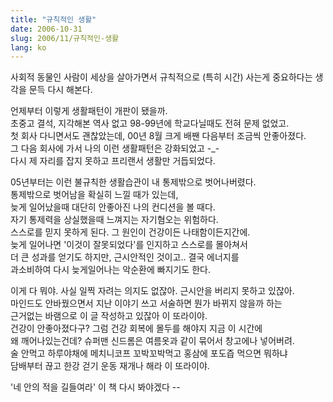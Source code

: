 ```yaml
---
title: "규칙적인 생활"
date: 2006-10-31
slug: 2006/11/규칙적인-생활
lang: ko
---
```


사회적 동물인 사람이 세상을 살아가면서 규칙적으로 (특히 시간) 사는게 중요하다는 생각을 문득 다시 해본다.

언제부터 이렇게 생활패턴이 개판이 됐을까.  
초중고 결석, 지각해본 역사 없고 98-99년에 학교다닐때도 전혀 문제 없었고.  
첫 회사 다니면서도 괜찮았는데, 00년 8월 크게 배짼 다음부터 조금씩 안좋아졌다.  
그 다음 회사에 가서 나의 이런 생활패턴은 강화되었고 -_-  
다시 제 자리를 잡지 못하고 프리랜서 생활만 거듭되었다.  

05년부터는 이런 불규칙한 생활습관이 내 통제밖으로 벗어나버렸다.  
통제밖으로 벗어남을 확실히 느낄 때가 있는데,  
늦게 일어났을때 대단히 안좋아진 나의 컨디션을 볼 때다.  
자기 통제력을 상실했을때 느껴지는 자기혐오는 위험하다.  
스스로를 믿지 못하게 된다. 그 원인이 건강이든 나태함이든지간에.  
늦게 일어나면 '이것이 잘못되었다'를 인지하고 스스로를 몰아쳐서   
더 큰 성과를 얻기도 하지만, 근시안적인 것이고.. 결국 에너지를   
과소비하여 다시 늦게일어나는 악순환에 빠지기도 한다.

이게 다 뭐야. 사실 일찍 자려는 의지도 없잖아. 근시안을 버리지 못하고 있잖아.  
마인드도 안바꿨으면서 지난 이야기 쓰고 서술하면 뭔가 바뀌지 않을까 하는   
근거없는 바램으로 이 글 작성하고 있잖아 이 또라이야.   
건강이 안좋아졌다구? 그럼 건강 회복에 몰두를 해야지 지금 이 시간에   
왜 깨어나있는건데? 슈퍼맨 신드롬은 여름옷과 같이 묶어서 창고에나 넣어버려.  
술 안먹고 하루야채에 메치니코프 꼬박꼬박먹고 홍삼에 포도즙 먹으면 뭐하냐  
담배부터 끊고 한강 걷기 운동 재개나 해라 이 또라이야. 

'네 안의 적을 길들여라' 이 책 다시 봐야겠다 --  

